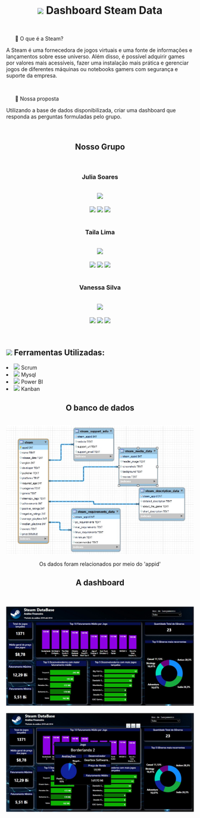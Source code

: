 <h1 align='center'> <img width='60px' src="https://logosmarcas.net/wp-content/uploads/2020/11/Steam-Logo.png"> Dashboard Steam Data </h1>
<br>  
<ul >🔹 O que é a Steam? </ul>
  <p>A Steam é uma fornecedora de jogos virtuais e uma fonte de informações e lançamentos sobre esse universo. Além disso, é possível adquirir games por valores mais acessíveis, fazer uma instalação mais prática e gerenciar jogos de diferentes máquinas ou notebooks gamers com segurança e suporte da empresa. </p>
<br> 
<ul >🔹 Nossa proposta </ul>
  <p>Utilizando a base de dados disponibilizada, criar uma dashboard que responda as perguntas formuladas pelo grupo.  </p>
 <br>
<h2 align='center'> Nosso Grupo </h2>
<br>
<div align='center'>
  <div>
    <h3> Julia Soares </h3>
    <br>
    <img width='150px' src="https://media-exp1.licdn.com/dms/image/C4E03AQEQHOyUr8XzfA/profile-displayphoto-shrink_800_800/0/1634222890861?e=1643241600&v=beta&t=mOY-WLHueG3lVJhbAHULoc13lAOfhysiH9zFEX-0NCo">
    <br>
    <br>
    <a href="https://www.linkedin.com/in/julia-ap-s-soares/"><img width='30px' src="https://cdn-icons.flaticon.com/png/512/3955/premium/3955051.png?token=exp=1637702014~hmac=180e172c0f1f1470e8fffd59c3b7d90f"></a> 
    <a href="https://www.linkedin.com/in/julia-ap-s-soares/"><img width='30px' src='https://cdn-icons.flaticon.com/png/512/3955/premium/3955024.png?token=exp=1637702173~hmac=c51fdf91df38cad5a77ffda7cf9b40d0'></a>
    <a href="https://github.com/JuliaSSoares/"><img width='30px' src='https://cdn-icons-png.flaticon.com/512/733/733553.png'></a> 
    <br>
    <br>
  </div>
  <div>
    <h3> Taila Lima</h3>
    <br>
    <img width='150px' src="https://media-exp1.licdn.com/dms/image/C4D03AQG7IeQlsrmNWQ/profile-displayphoto-shrink_800_800/0/1631517847539?e=1643241600&v=beta&t=V5jdUIpq6vnTM39Et8Jy8HtO_NHWqMD9KcMZ-n4hfrU">
    <br>
    <br>
    <a href="https://www.linkedin.com/in/taila-lima-089aa2181/"><img width='30px' src="https://cdn-icons.flaticon.com/png/512/3955/premium/3955051.png?token=exp=1637702014~hmac=180e172c0f1f1470e8fffd59c3b7d90f"></a> 
    <a href=https://www.instagram.com/tailads/"><img width='30px' src='https://cdn-icons.flaticon.com/png/512/3955/premium/3955024.png?token=exp=1637702173~hmac=c51fdf91df38cad5a77ffda7cf9b40d0'></a>
    <a href="https://github.com/TailaaLima"><img width='30px' src='https://cdn-icons-png.flaticon.com/512/733/733553.png'></a>  
    <br>
    <br>
  </div>
  <h3> Vanessa Silva</h3>
    <br>
    <img width='150px' src="https://media-exp1.licdn.com/dms/image/C4E03AQHbAbJkINY08w/profile-displayphoto-shrink_800_800/0/1628359042733?e=1643241600&v=beta&t=vrR7_t1UnzdCZ-ITwxUnLvadCvDxCiXZKhJsDx-JHl4">
    <br>
    <br>
  <a href="https://www.linkedin.com/in/vanessa-silva-1398832a/"><img width='30px' src="https://cdn-icons.flaticon.com/png/512/3955/premium/3955051.png?token=exp=1637702014~hmac=180e172c0f1f1470e8fffd59c3b7d90f"></a>
  <a href="https://www.instagram.com/nessinhajs1/?hl=pt"><img width='30px' src='https://cdn-icons.flaticon.com/png/512/3955/premium/3955024.png?token=exp=1637702173~hmac=c51fdf91df38cad5a77ffda7cf9b40d0'></a>
  <a href="https://github.com/vanessajsilva"><img width='30px' src='https://cdn-icons-png.flaticon.com/512/733/733553.png'></a>  
</div>  
  <br>
  <br>
  
  <h2><img width= "25px" src="https://cdn-icons.flaticon.com/png/512/1835/premium/1835211.png?token=exp=1637714823~hmac=3017f684bd5a14db554010b1f0437ac8"> Ferramentas Utilizadas:</h2>
  <li><img width='20px' src="https://cdn-icons-png.flaticon.com/512/1933/1933991.png"> Scrum</li>
  <li><img width='20p' src="https://cdn-icons-png.flaticon.com/512/5968/5968313.png"> Mysql</li>
  <li><img width='20px' src='https://cdn-icons-png.flaticon.com/512/1281/1281715.png'> Power BI</li>
  <li><img width='20px' src='https://cdn-icons-png.flaticon.com/512/5084/5084666.png'> Kanban</li>
  
  <div align='center'>
  <h2>O banco de dados </h2>
    <br>
    <img src="Relações_entidades.jpeg">
    <br>
  <p>Os dados foram relacionados por meio do 'appid'</p>
  </div>
  
  <div align='center'>
     <h2>A dashboard </h2>
       <br>
       <br>
       <img src="print-dashboard1.jpeg">
       <br>
       <br>
       <img src="print-dashboard2.jpeg">
       <br>
       <br>
  </div>
